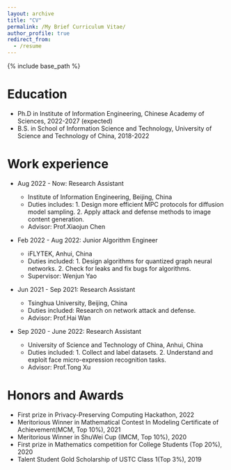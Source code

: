```yaml
---
layout: archive
title: "CV"
permalink: /My Brief Curriculum Vitae/
author_profile: true
redirect_from:
  - /resume
---
```


{% include base_path %}

Education
======
* Ph.D in Institute of Information Engineering, Chinese Academy of Sciences, 2022-2027 (expected)
* B.S. in School of Information Science and Technology, University of Science and Technology of China, 2018-2022

Work experience
======
* Aug 2022 - Now: Research Assistant
  * Institute of Information Engineering, Beijing, China
  * Duties includes: 1. Design more efficient MPC protocols for diffusion model sampling. 2. Apply attack and defense methods to image content generation.
  * Advisor: Prof.Xiaojun Chen

* Feb 2022 - Aug 2022: Junior Algorithm Engineer
  * iFLYTEK, Anhui, China
  * Duties included: 1. Design algorithms for quantized graph neural networks. 2. Check for leaks and fix bugs for algorithms.
  * Supervisor: Wenjun Yao

* Jun 2021 - Sep 2021: Research Assistant
  * Tsinghua University, Beijing, China
  * Duties included: Research on network attack and defense.
  * Advisor: Prof.Hai Wan
 
* Sep 2020 - June 2022: Research Assistant
  * University of Science and Technology of China, Anhui, China
  * Duties included: 1. Collect and label datasets. 2. Understand and exploit face micro-expression recognition tasks.
  * Advisor: Prof.Tong Xu
  


Honors and Awards
======
* First prize in Privacy-Preserving Computing Hackathon, 2022
* Meritorious Winner in Mathematical Contest In Modeling Certificate of Achievement(MCM, Top 10%), 2021
* Meritorious Winner in ShuWei Cup (IMCM, Top 10%), 2020
* First prize in Mathematics competition for College Students (Top 20%), 2020
* Talent Student Gold Scholarship of USTC Class 1(Top 3%), 2019
  


  

